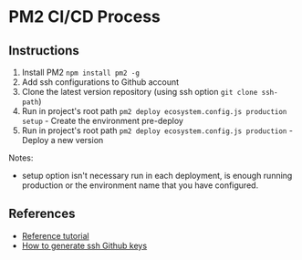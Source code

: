 # PM2 CI/CD Process

## Instructions

1. Install PM2 `npm install pm2 -g`
2. Add ssh configurations to Github account
2. Clone the latest version repository (using ssh option `git clone ssh-path`)
3. Run in project's root path `pm2 deploy ecosystem.config.js production setup` - Create the environment pre-deploy
4. Run in project's root path `pm2 deploy ecosystem.config.js production` - Deploy a new version

Notes:

- setup option isn't necessary run in each deployment, is enough running production or the environment name that you have configured.

## References

- [Reference tutorial](https://www.t410.me/article/how-to-ci-cd-for-node-project-pm2)
- [How to generate ssh Github keys](https://www.youtube.com/watch?v=EoLrCX1VVog)